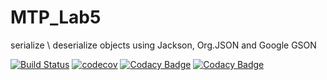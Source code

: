 # MTP_Lab5
serialize \ deserialize objects using Jackson, Org.JSON and Google GSON

[![Build Status](https://travis-ci.org/NataPrivate/SerializationJava.svg?branch=master)](https://travis-ci.org/NataPrivate/SerializationJava)
[![codecov](https://codecov.io/gh/NataPrivate/SerializationJava/branch/master/graph/badge.svg?token=1Eabgj05fA)](https://codecov.io/gh/NataPrivate/SerializationJava)
[![Codacy Badge](https://api.codacy.com/project/badge/Grade/2700e908ea19454dbd78b4fae93f11df)](https://www.codacy.com/app/NataPrivate/SerializationJava?utm_source=github.com&amp;utm_medium=referral&amp;utm_content=NataPrivate/SerializationJava&amp;utm_campaign=Badge_Grade)
[![Codacy Badge](https://api.codacy.com/project/badge/Coverage/2700e908ea19454dbd78b4fae93f11df)](https://www.codacy.com/app/NataPrivate/SerializationJava?utm_source=github.com&utm_medium=referral&utm_content=NataPrivate/SerializationJava&utm_campaign=Badge_Coverage)